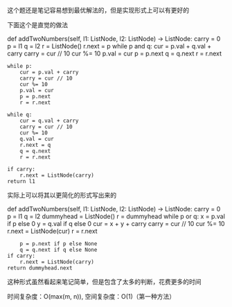 这个题还是笔记容易想到最优解法的，但是实现形式上可以有更好的

下面这个是直觉的做法

def addTwoNumbers(self, l1: ListNode, l2: ListNode) -> ListNode:
    carry = 0
    p = l1
    q = l2
    r = ListNode()
    r.next = p
    while p and q:
        cur = p.val + q.val + carry
        carry = cur // 10
        cur %= 10
        p.val = cur
        p = p.next
        q = q.next
        r = r.next
        
    while p:
        cur = p.val + carry
        carry = cur // 10
        cur %= 10
        p.val = cur
        p = p.next
        r = r.next
    
    while q:
        cur = q.val + carry
        carry = cur // 10
        cur %= 10
        q.val = cur
        r.next = q
        q = q.next
        r = r.next
        
    if carry:
        r.next = ListNode(carry)
    return l1

实际上可以将其以更简化的形式写出来的

def addTwoNumbers(self, l1: ListNode, l2: ListNode) -> ListNode:
    carry = 0
    p = l1
    q = l2
    dummyhead = ListNode()
    r = dummyhead
    while p or q:
        x = p.val if p else 0
        y = q.val if q else 0
        cur = x + y + carry
        carry = cur // 10
        cur %= 10
        r.next = ListNode(cur)
        r = r.next
            
        p = p.next if p else None
        q = q.next if q else None
    if carry:
        r.next = ListNode(carry)
    return dummyhead.next

这种形式虽然看起来笔记简单，但是包含了太多的判断，花费更多的时间

时间复杂度：O(max(m, n)), 空间复杂度：O(1)（第一种方法）